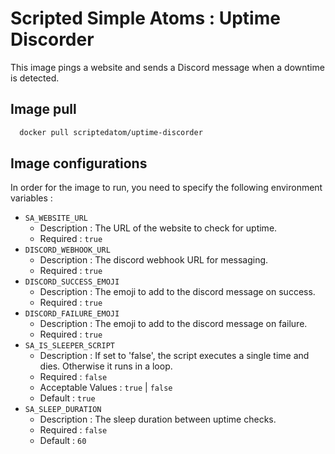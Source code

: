 # Scripted Simple Atoms : Uptime Discorder

This image pings a website and sends a Discord message when a downtime is detected.

## Image pull

```bash
  docker pull scriptedatom/uptime-discorder
```

## Image configurations

In order for the image to run, you need to specify the following environment variables :

* `SA_WEBSITE_URL`
    * Description : The URL of the website to check for uptime.
    * Required : `true`
* `DISCORD_WEBHOOK_URL`
    * Description : The discord webhook URL for messaging.
    * Required : `true`
* `DISCORD_SUCCESS_EMOJI`
    * Description : The emoji to add to the discord message on success.
    * Required : `true`
* `DISCORD_FAILURE_EMOJI`
    * Description : The emoji to add to the discord message on failure.
    * Required : `true`
* `SA_IS_SLEEPER_SCRIPT`
    * Description : If set to 'false', the script executes a single time and dies. Otherwise it runs in a loop.
    * Required : `false`
    * Acceptable Values : `true` | `false`
    * Default : `true`
* `SA_SLEEP_DURATION`
    * Description : The sleep duration between uptime checks.
    * Required : `false`
    * Default : `60`
